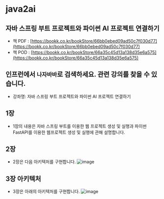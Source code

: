 # java2ai
## 자바 스프링 부트 프로젝트와 파이썬 AI 프로젝트 연결하기
* 책 PDF : [https://bookk.co.kr/bookStore/66bb0ebed09ad50c7f030d77](https://bookk.co.kr/bookStore/66bb0ebed09ad50c7f030d77)
* 책 POD : [https://bookk.co.kr/bookStore/66a35c45d13a138d35e6a575](https://bookk.co.kr/bookStore/66a35c45d13a138d35e6a575)

## 인프런에서 `나자바바`로 검색하세요. 관련 강의를 찾을 수 있습니다.
* 강좌명: 자바 스프링 부트 프로젝트와 파이썬 AI 프로젝트 연결하기

## 1장
* 1장의 내용은 자바 스프링 부트를 이용한 웹 프로젝트 생성 및 실행과 파이썬 FastAPI를 이용한 웹프로젝트 생성 및 실행에 관해 설명합니다.

  
## 2장
* 2장은 다음 아키텍처를 구현합니다.
![image](https://github.com/user-attachments/assets/e1d6623c-83f9-4d86-b054-ee6978c8f7e6)


## 3장 아키텍처
* 3장은 아래의 아키텍처를 구현합니다.
![image](https://github.com/user-attachments/assets/2d392bb9-51af-4c37-8e87-4b55ec2a4bc5)

